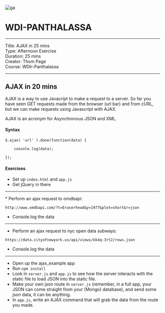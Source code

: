![ga](http://mobbook.generalassemb.ly/ga_cog.png)

# WDI-PANTHALASSA


---
Title: AJAX in 25 mins <br>
Type: Afternoon Exercise<br>
Duration: 25 mins <br>
Creator: Thom Page <br>
Course: WDIr-Panthalassa<br>

---

## AJAX in 20 mins

AJAX is a way to use Javacript to make a request to a server. So far you have seen GET requests made from the browser (url bar) and from cURL, but we can make requests using Javascript with AJAX. 

AJAX is an acronym for Asynchronous JSON and XML. 

#### Syntax

```
$.ajax( 'url' ).done(function(data) {
	
	console.log(data);

});
```

#### Exercises

* Set up `index.html` and `app.js`
* Get jQuery in there

<hr>
* Perform an ajax request to omdbapi:

`http://www.omdbapi.com/?t=Eraserhead&y=1977&plot=short&r=json`

* Console.log the data

<hr>

* Perform an ajax request to nyc open data subways:

`https://data.cityofnewyork.us/api/views/kk4q-3rt2/rows.json`

* Console.log the data

<hr>

* Open up the ajax_example app
* Run `npm install`
* Look in `server.js` and `app.js` to see how the server interacts with the static file to load JSON into the static file.
* Make your own json route in `server.js` (remember, in a full app, your JSON can come straight from your (Mongo) database), and send some json data, it can be anything.
* In `app.js`, write an AJAX command that will grab the data from the route you made.